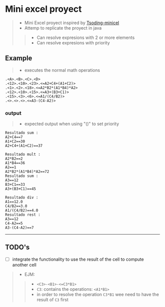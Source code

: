 # Mini excel proyect

>- Mini Excel proyect inspired by [Tsoding-minicel](https://www.youtube.com/watch?v=HCAgvKQDJng)
>- Attemp to replicate the proyect in java
>>- Can resolve expresions with 2 or more elements
>>- Can resolve expresions with priority

## Example
>- executes the normal math operations
```console
.<A>.<B>.<C>.<D>
.<12>.<10>.<23>.<=A2+C4+(A1+C2)>
.<1>.<2>.<18>.<=A2*B2*(A1*B4)*A2>
.<12>.<10>.<15>.<=A3+(B3+C1)>
.<15>.<3>.<6>.<=A1/(C4/B2)>
.<>.<>.<>.<=A3-(C4-A2)>
```
### output 
>- expected output when using "()" to set priority
```console
Resultado sum :
A2+C4==7
A1+C2==30
A2+C4+(A1+C2)==37

Resultado mult :
A2*B2==2
A1*B4==36
A2==1
A2*B2*(A1*B4)*A2==72
Resultado sum :
A3==12
B3+C1==33
A3+(B3+C1)==45

Resultado div :
A1==12.0
C4/B2==3.0
A1/(C4/B2)==4.0
Resultado rest :
A3==12
C4-A2==5
A3-(C4-A2)==7
```

------

## TODO's
- [ ] integrate the functionality to use the result of the cell to compute another cell
>- EJM:
>>- `<C3>-<B1>-<=C3*B1>`
>>- `C3`: contains the operations: `<A1*B1>`
>>- in order to resolve the operation `C3*B1` wee need to have the result of `C3` first
